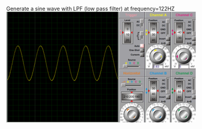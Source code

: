 Generate a sine wave with LPF (low pass filter) at frequency=122HZ
![Getting Started](fast%20pwm.PNG)